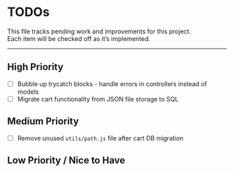 # TODOs

This file tracks pending work and improvements for this project.  
Each item will be checked off as it’s implemented.

---

## High Priority
- [ ] Bubble up trycatch blocks - handle errors in controllers instead of models  
- [ ] Migrate cart functionality from JSON file storage to SQL 

## Medium Priority
- [ ] Remove unused `utils/path.js` file after cart DB migration  

## Low Priority / Nice to Have
